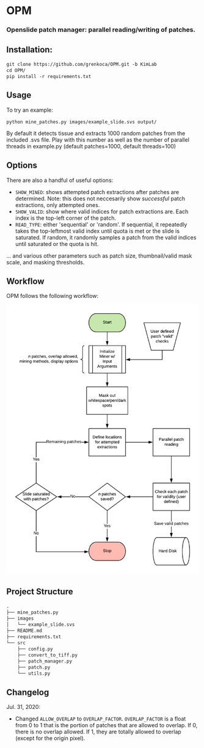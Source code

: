 # OPM
### Openslide patch manager: parallel reading/writing of patches.

## Installation: 
```
git clone https://github.com/grenkoca/OPM.git -b KimLab
cd OPM/
pip install -r requirements.txt
```

## Usage
To try an example:
```
python mine_patches.py images/example_slide.svs output/
```
By default it detects tissue and extracts 1000 random patches from the included .svs file. Play with this number as well as the number of parallel threads in example.py (default patches=1000, default threads=100)
## Options
There are also a handful of useful options:
- `SHOW_MINED`: shows attempted patch extractions after patches are determined. Note: this does not neccesarily show *successful* patch extractions, only attempted ones. 
- `SHOW_VALID`: show where valid indices for patch extractions are. Each index is the top-left corner of the patch. 
- `READ_TYPE`: either 'sequential' or 'random'. If sequential, it repeatedly takes the top-leftmost valid index until quota is met or the slide is saturated. If random, it randomly samples a patch from the valid indices until saturated or the quota is hit.

... and various other parameters such as patch size, thumbnail/valid mask scale, and masking thresholds.

## Workflow
OPM follows the following workflow:

<img src="OPM Flowchart.png" alt="Workflow for Open Patch Miner" width="600"/>

## Project Structure
```
.
├── mine_patches.py
├── images
│   └── example_slide.svs
├── README.md
├── requirements.txt
└── src
    ├── config.py
    ├── convert_to_tiff.py
    ├── patch_manager.py
    ├── patch.py
    └── utils.py

```

## Changelog
Jul. 31, 2020:
- Changed `ALLOW_OVERLAP` to `OVERLAP_FACTOR`. `OVERLAP_FACTOR` is a float from 0 to 1 that is the portion of patches that are allowed to overlap. If 0, there is no overlap allowed. If 1, they are totally allowed to overlap (except for the origin pixel). 
